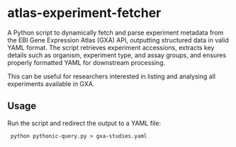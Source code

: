# atlas-experiment-fetcher

A Python script to dynamically fetch and parse experiment metadata from the EBI Gene Expression Atlas (GXA) API, outputting structured data in valid YAML format. The script retrieves experiment accessions, extracts key details such as organism, experiment type, and assay groups, and ensures properly formatted YAML for downstream processing.

This can be useful for researchers interested in listing and analysing all experiments available in GXA.

## Usage
Run the script and redirect the output to a YAML file:
```
 python pythonic-query.py > gxa-studies.yaml
```
